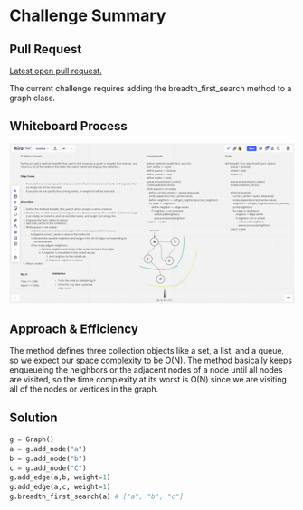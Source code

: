 # Challenge Summary

## Pull Request

[Latest open pull request.](https://github.com/HamzaAhmad97/data-structures-and-algorithms/pull/42)

The current challenge requires adding the breadth_first_search method to a graph class.

## Whiteboard Process

![](./bfs.png)

## Approach & Efficiency

The method defines three collection objects like a set, a list, and a queue, so we expect our space complexity to be O(N). The method basically keeps enqueueing the neighbors or the adjacent nodes of a node until all nodes are visited, so the time complexity at its worst is O(N) since we are visiting all of the nodes or vertices in the graph.

## Solution

```python
g = Graph()
a = g.add_node("a")
b = g.add_node("b")
c = g.add_node("C")
g.add_edge(a,b, weight=1)
g.add_edge(a,c, weight=1)
g.breadth_first_search(a) # ["a", "b", "c"]
```
